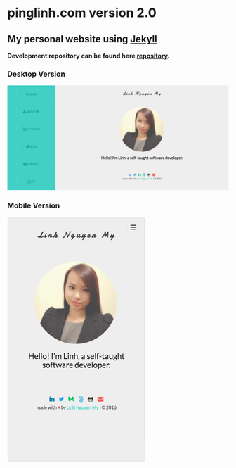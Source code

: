 # pinglinh.com version 2.0

## My personal website using [Jekyll](https://jekyllrb.com/)

**Development repository can be found here [repository](https://github.com/pinglinh/pinglinh.com).**

### Desktop Version

![Website Desktop](/photos/website_desktop.png)

### Mobile Version

![Website Mobile](/photos/website_mobile.png)
